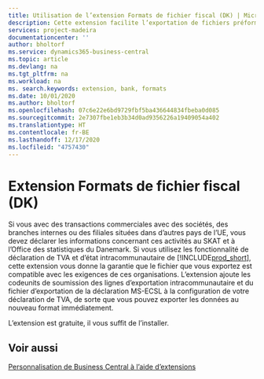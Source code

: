 ```yaml
---
title: Utilisation de l’extension Formats de fichier fiscal (DK) | Microsoft Docs
description: Cette extension facilite l’exportation de fichiers préformatés pour répondre aux exigences bancaires pour les soumissions électroniques.
services: project-madeira
documentationcenter: ''
author: bholtorf
ms.service: dynamics365-business-central
ms.topic: article
ms.devlang: na
ms.tgt_pltfrm: na
ms.workload: na
ms. search.keywords: extension, bank, formats
ms.date: 10/01/2020
ms.author: bholtorf
ms.openlocfilehash: 07c6e22e6bd9729fbf5ba436644834fbeba0d085
ms.sourcegitcommit: 2e7307fbe1eb3b34d0ad9356226a19409054a402
ms.translationtype: HT
ms.contentlocale: fr-BE
ms.lasthandoff: 12/17/2020
ms.locfileid: "4757430"
---
```

# <a name="the-tax-file-formats-dk-extension"></a>Extension Formats de fichier fiscal (DK)
Si vous avec des transactions commerciales avec des sociétés, des branches internes ou des filiales situées dans d’autres pays de l’UE, vous devez déclarer les informations concernant ces activités au SKAT et à l’Office des statistiques du Danemark. Si vous utilisez les fonctionnalité de déclaration de TVA et d’état intracommunautaire de [!INCLUDE[prod_short](includes/prod_short.md)], cette extension vous donne la garantie que le fichier que vous exportez est compatible avec les exigences de ces organisations. L’extension ajoute les codeunits de soumission des lignes d’exportation intracommunautaire et du fichier d’exportation de la déclaration MS-ECSL à la configuration de votre déclaration de TVA, de sorte que vous pouvez exporter les données au nouveau format immédiatement.

L’extension est gratuite, il vous suffit de l’installer.

## <a name="see-also"></a>Voir aussi
[Personnalisation de Business Central à l’aide d’extensions](ui-extensions.md)
